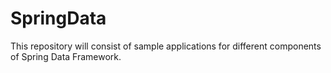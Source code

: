 # SpringData
This repository will consist of sample applications for different components of Spring Data Framework.
